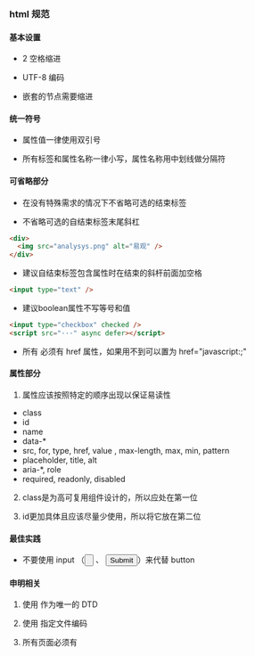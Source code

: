 ### html 规范

#### 基本设置

- 2 空格缩进

- UTF-8 编码

- 嵌套的节点需要缩进

#### 统一符号

- 属性值一律使用双引号

- 所有标签和属性名称一律小写，属性名称用中划线做分隔符

#### 可省略部分
- 在没有特殊需求的情况下不省略可选的结束标签

- 不省略可选的自结束标签末尾斜杠

```html
<div>
  <img src="analysys.png" alt="易观" />
</div>
```

- 建议自结束标签包含属性时在结束的斜杆前面加空格

```html
<input type="text" />
```

- 建议boolean属性不写等号和值

```html
<input type="checkbox" checked />
<script src="···" async defer></script>
```

- 所有 <a> 必须有 href 属性，如果用不到可以置为 href="javascript:;"

#### 属性部分
1. 属性应该按照特定的顺序出现以保证易读性
- class
- id
- name
- data-*
- src, for, type, href, value , max-length, max, min, pattern
- placeholder, title, alt
- aria-*, role
- required, readonly, disabled

2. class是为高可复用组件设计的，所以应处在第一位

3. id更加具体且应该尽量少使用，所以将它放在第二位

#### 最佳实践

- 不要使用 input （<input type="button"> 、 <input type="submit">）来代替 button

#### 申明相关

1. 使用 <!DOCTYPE html> 作为唯一的 DTD

2. 使用 <meta charset="UTF-8" /> 指定文件编码

3. 所有页面必须有 <title>，并尽可能地在不同页面使用不同的标题

#### 结构相关
1. 尽可能地简化 HTML 结构

2. 严格遵守标签嵌套规则，禁止让标签出现在不正确的地方

```html
<!-- 禁止 -->
<dl>
  <dt>...</dt>
  <ul>
    <li>...</li>
  </ul>
</dl>

<!-- 允许 -->
<dl>
  <dt>...</dt>
  <dd>
    <ul>
      <li>...</li>
    </ul>
  </dd>
</dl>
```

#### DOM相关

1. 不建议使用 Level 0 的事件绑定

```html
<!-- 不建议 -->
<button id="btn" onclick="onBtnClick()">analysys</button>
<script>
var onBtnClick=function() {
// ...
};
// 不建议
btn.onclick = onBtnClick;
</script>
```

但是，addEventListener / attachEvent 需要做兼容处理，推荐使用框架封装

```js
// jQuery 方案
$("#btn").click(function() {
// ...
});
```

2. 不在视图中处理复杂逻辑，事件处理代码过长时做成函数

```html
<!-- 不推荐 -->
<button id="btn" @click="'此处省略100字'">analysys</button>

<!-- 推荐 -->
<button id="btn" @click="onBtnClick()">analysys</button>
```

#### 其他建议
1. 给图片添加 alt 属性

2. 给无文字超连接添加 title 属性

3. 给可视听的替换型元素内添加描述

```html
<audio>这是一段神奇的音效</audio>
<canvas>这是一个神奇的效果</canvas>
<iframe src="https://analysys.cn">这是 易观 的首页</iframe>
```

### css 规范

#### Syntax & Devel kit

1. 样式文件中不要出现大写的标签定义, 不要对 JS 钩子进行样式定义。

2. 避免出现 .a.b 之类的定义, 如果做 hack 使用请注明。 ( ie6 不支持此定义 )

3. 稀奇古怪的 hack 请加注释。

4.避免使用 !important , 如果必须请加注释。

5. 缩进以 2 个空格为基本单位。

6. 样式使用竖排, 不要使用横排以及 n 级缩进等。

7. 对于使用 position:relative; 的样式, 请注明使用原因; ( 此样式在 ie6 下经常出现各种问题, 请尽量避免使用 )。

8. 对于所有 hack 请放到每个样式定义的最后边。

9. class selector 层级尽量控制在 5 层以内。

10. 严格控制 important 关健字的使用场景，尽量少用。

11. 一个模块对应一个 scss 文件，无则上一个模块只允许暴露一个全局样式名称。参考 @at-root 用法.

12. 继承 reset 样式开发，业务模块不允许出现全局性的 reset 样式覆盖。

13. z-index 约定。

14. 禁止在业务模块定义系统全局样式, 如：pre { color: red; }

#### Naming 命名规范

1. 样式类名全部用小写，首字符必须是字母，禁止数字或其他特殊字符。由以字母开头的小写 字母（a-z）、数字（0-9）、中划线 （-）组成。

2. 可以是单个单词，也可以是组合单词，要求能够描述清楚模块和元素的含义，使其具有语义 化。避免使用 123456…,red,blue,left,right之类的（如颜色、字号大小等）矢量命名 ，如class="left-news"、class="2" ，以避免当状态改变时名称失去意义。尽量用单个 单词简单描述class名称。

3. 双单词或多单词组合方式：形容词-名词、命名空间-名次、命名空间-形容词-名词。例如： news-list、m-feeds、m-my-feeds、cell-title

#### 组件化命名 BEM 参考
> Elements are delimited with two (2) underscores (__), and Modifiers are delimited by two (2) hyphens (--).

```
.person__eye--blue { }
```

#### Module 模块划分

> 结合 html 结构来规划模块组装方式, 采用业务模块 + ui 组件 + 功能组件等 DIY 方式拆分

- 资源类型划分

1. 布局（grid）（.g-）：将页面分割为几个大块，通常有头部、主体、主栏、侧栏、尾部等！

2. 模块（module）（.m-）：功能性的模块，通常是按页面业务结构划分出来功能性的较强, 不能进一步拆分的模块整体！比如导航、登录、注册、各种列表、评论、搜索等！

3. 功能（function）（.f-）：为方便一些常用样式的使用，我们将这些使用率较高的样式剥离出来，按需使用，通常这些选择器具有固定样式表现，比如清除浮动等！不可滥用！

4. 组件 (component) (.ui-, .v-, .vi-)

    - 通用性ui组件 (如: .v-btn, .ui-botton)
    - 项目内部业务性公用组件 (如: .vi-data-list)
    - 三方组件库（如 bootstrap ）需保留原始全名规范，不冲突。(.btn, .tab etc,.)

- 业务功能模块划分

- 原子模块结构，不可再次拆分的模块整体。

```css
.m-foo {
  .hd { ... }
  .bd { ... }
  .ft { ... }
}
```

#### 通用命名

(1) 页面框架命名，一般具有唯一性，推荐用ID命名


ID名称 | 命名 | ID名称 | 命名
---|---|---|---
头部 | header | 主体 | main
脚部 | footer | 容器 | wrapper
侧栏 | sideBar | 栏目 | column
布局 | layout


(2) 模块结构命名

Class名称称 | 命名 | Class名称 | 命名
---|---|---|---
模块(如：新闻模块) | mod (m-news) | 标题栏 | title
内容 | content | 次级内容 | sub-content

(3) 一般元素命名

Class名称 | 命名 | Class名称 | 命名
---|---|---|---
二级 | sub | 面包屑 | breadcrumb
标志 | logo | 广告 | bner(禁用banner或ad)
登陆 | login | 注册 | register/reg
搜索 | search | 加入 | join
状态 | status | 按钮 | btn
滚动 | scroll | 标签页 | tab
文章列表 | list | 短消息 | msg/message
当前的 | current | 提示小技巧 | tips
图标 | icon | 注释 | note
指南 | guide | 服务 | service
热点 | hot | 新闻 | news
下载 | download | 投票 | vote
合作伙伴 | partner | 友情链接 | link
版权 | copyright | 演示 | demo
下拉框 | select | 摘要 | summary
翻页 | pages | 主题风格 | themes
设置 | set | 成功 | suc
按钮 | btn | 文本 | txt
颜色 | color/c | 背景 | bg
边框 | border/bor | 居中 | center
上 | top/t | 下 | bottom/b
左 | left/l | 右 | right/r
添加 | add | 删除 | del
间隔 | sp | 段落 | p
弹出层 | pop | 公共 | global/gb
操作 | op | 密码 | pwd
透明 | tran | 信息 | info
重点 | hit | 预览 | pvw
单行输入框 | input | 首页 | index
日志 | blog | 相册 | photo
留言板 | guestbook | 用户 | user
确认 | confirm | 取消 | cancel
报错 | error	

#### 属性使用

- z-index
    - 右侧导航: 100-109 弹窗: 110-119 顶部: 90-99 搜索: 80-89 导航: 70-79 主内容: 50-59 底部: 40-49

- css属性使用缩写。
(╳)

```
padding-top: 1px;
padding-right: 2px;
padding-bottom: 3px;
padding-left: 4px;
```
(√)

```
padding: 1px 2px 3px 4px;
```
- 0不带单位 (动画0%除外)。
(√)

```
margin: 0;
font-size: 0;
```
(╳)

```
margin: 0px;  
font-size: 0px; 
```
- 使用简写的十六进制值。
(√)

```
color: #edf;
```
(╳)

```
color: #eeddff;  
```
- border: 以 width, style, color 的顺序书写, width 单位使用 px, 例如:
  
```css
border: 1px solid #000;  
border-top: 1px solide #000;  
border-top-color: red;  
border: 0;
```

- background: 以 color, image, repeat, position 的顺序来书写, url 省略引号, 例如:
  
```css
background:#003 url(http://www.taobao.com/loading.png) no-repeat 0 0;
background-color:red;
```

- 尽量不使用 CSS expression, 大量使用时性能较差, 应尽量避免使用。

- CSS属性书写顺序参考:

    - 位置属性(position, top, right, z-index, display, float等)
    - 大小(width, height, padding, margin)
    - 文字系列(font, line-height, letter-spacing, color- text-align等)
    - 背景(background, border等)
    - 其他(animation, transition等)
 
```css
/* * display * float * position * z-index * width * height * overflow * left(right) * top(bottom) * text-xxx * font-xxx * color * border * background * cursor */
```

- 为了节省图片的开销，有时候小三角形可以用css border来生成

#### 注释规范

- 文件头注释:

```css
/** * Style for module header. * @author allex_wang * @version 1.0.0 build 2010-12-8 * @modified shiran 2011-2-18 */
```

- 对于html模块需要加注释。

- 奇葩点的 hack 要加注释。

```css
background-color: transparent; /* flexible background gradient */
font-family: serif; /* text floating bug in ie6 */
```

- 修改别人的 CSS 请添加注释

```css
/* modified by allex 2011-03-03 */
```

#### CSS Module (模块定义)

通常我们的页面模块html结构可以写成这样(.hd, .bd, .ft):

通过语义化含义判断我们的结构具体怎么分配到这三个基本结构。

html:

```html
<div id="m-xxx" class="m-xxx">
  <div class="hd">Module Title</div>
  <div class="bd">
     Module body inner html constructs
  </div>
  <div class="ft">just a footer</div>
</div>
```

scss

```css
.m-xxx {
  border: 1px solid #ccc;
  .hd { font-weight: bold; }
  .bd { paddinig: 3px; }
  .ft { margin-botto: 3px; }
}
```

css:

```css
.m-xxx { border: 1px solid #ccc; }
.m-xxx .hd { font-weight: bold; }
.m-xxx .bd { paddinig: 3px; }
.m-xxx .ft { margin-botto: 3px; }
```

### js 规范

#### 基本原则

1. 所有的代码都要符合可维护性原则 —— 简单、便于阅读。

2. 部分编码原则是与性能原则相悖的, 如果遇到这种情况, 请优先遵守语法规范。 (注: 如果确实有不确定的 情况或者性能影响很大, 请联系你的主管或者我, 我们共同来商量最佳的解决方案)

#### 文件属性

1. 所有 js 文件均以 UTF-8 作为默认编码, 不能含有 BOM(Byte Order Mark, 是 UTF 编码方案里用于标识编 码的标准标记)头。

2. 文件命名, 必须是有意义的文件名; 建议使用英文或数字组合; 文件名中严禁出现中文; 多个英文单词请用驼峰 命名法，如：historyManager.js

3. 请不要在文件名后加数字, 来实现相同功能的多个版本, 如:drag1.js、drag2.js、drag3.js是禁止的。

4. 上线到公网的文件名及文件路径, 避免一些特殊字符, 如:ad、64, 免被某些浏览器或者防火墙屏蔽。

5. 所有上线代码及源代码必须纳入到 git 管理, 避免离职或者变动岗位, 造成代码丢失后期不可维护。

6. (建议) 不使用(汉语拼音/拼音英文数字组合/不规范的英文缩写)作为文件名。例如: jubao.js, MseEvtHdlr.js, mendian-address.js。

7. (建议) 尽量使用英文小写作为文件名, 免某些系统不区分文件名大小写。

8. (建议) 文件的目录规划及归属, 遵守各项目的具体规定。如果是新项目, 请参照主站的目录结构管理办法。

#### 代码格式化

**换行原则**

1. (建议)每行代码不要超过 80 字符。当一条语句一行写不下时, 折行。

2. 折行位置:在运算符号后面换行。在运算符后换行可以减少因为复制粘贴产生的错误被分号掩盖的几率。

3. 每行代码只允许一个有效语句, 止为了减少代码行数, 多个语句放在一行代码中。

4. 多行字符串使用 + 拼接形式换行(打包工具会优化它, 用担心性能问题), 不要使用 \ 拼接(它不是 ECMA 的 标准规范)。 例如, 下面的代码是错误的(在编译时, 不能忽略行起始位置的空白字符):

```
var wrongString = 'The string is so long, \ we need split \ in multi-line.';
```

正解处理长串:

```js
var wrongString = '<div>' +
                    '<header>title text</header>' +
                    '<p>some description text</p>' +
                  '</div>';
```

5. "{}" (大括号)前面不需要换行, 例如函数定义、if 语句、while 语句、switch 等。

**缩进原则**

强制沿用项目 .editconfig 配置 

```conf
editorconfig.org 
root = true

[*]
charset = utf-8
insert_final_newline = true
trim_trailing_whitespace = true
end_of_line = lf
indent_style = space
indent_size = 2
```

1. 代码需要保持适当的缩进。

2. 缩进请使用Tab缩进（1 tab = 2 spaces，可以在编辑器设置）空格缩进显示以兼容不同IDE, 不同操作平台的差异。

3. 复合语句(被包含在 “{}”(大括号)的语句序列, 包括函数定义)需要保持缩进。

4. 初始化数组和 JSON 对象时, 如果初始值较长, 需要换行并保持缩进。

5. 函数调用时, 如果传递的是匿名函数, 匿名函数的内容需要换行并保持缩进, 让匿名函数更加易读。

**空格**

需要保留空格的情况:

1. 各种运算符, 包括数值操作符(例如:+、-、*、/、%等)、位运算符、比较运算符、三元运算符、复合赋值运算 符、赋值运算符前后, 保留一个空格。 “.”(点) 和“(”(左括号)和 “[”(左方括号)例外。

2. for 循环条件中, 分号后保留一个空格。

3. 所有的逗号后保留一个空格, 例如: 变量声明语句、数组值、JSON 对象值、函数参数值等等。

4. 冒号前后都加空格。

不需要保留空格的情况:

1. 一元操作符与其操作数之间不应有空格, 如: i++。除非操作符是个单词, 例如: typeof window。

2. 点号前后不要出现空格。

3. 空行不要有空格, 尾不要有空格。

4. 空对象和数组不需要填入空格。[], {}

5. 函数调用的括号“(”前, 要出现空格。

6. 注释符前后要有空格。

**空行**

1. 逻辑上独立的代码块, 对象方法，函数前后使用空行分隔。尽量使用空行将逻辑相关的代码块分割开, 以提高程序的可读性。

2. 连续空行数控制在 1 ~ 2 行（根据代码块层次来控制空行数）, 拒绝 2 行以上的空行。

3. (建议) 文件末尾留 1 个空行。

**语句行**

1. 语句必须以分号作为结束符, 不能忽略分号。除了 for, function, if, switch, try, while 结束的花括号后无需分号。

> js 的语句以分号作为结束符, 除非可以非常准确推断某结束位置才会省略分号。上面的几个例子产出错误, 均是在语句中声明了函数/对象/数组直接量, 但闭括号 ( '}' 或 ']' ) 并不足以表示该语句的结束。 在js 中, 只有当语句后的下一个符号是后缀或括号运算符时, 才会认为该语句的结束

有的情况下, 漏掉分号会有大麻烦, 例如：

情况一: 语句会解释成, 一个函数带一匿名函数作为参数而被调用, 返回 42 后, 又一次被调用, 这就导致了错误

```js
MyClass.prototype.myMethod = function() {
   return 42;
} // 缺分号

(function() {
   // Some initialization code wrapped in a function to create a scope for locals.
})();
```

情况二: 在运行时遇到 'no such property in undefined' 错误, 原因是代码试图这样 x[ffVersion][isIE]() 执行

```js
var x = {
   'i': 1,
   'j': 2
} // 缺分号
[ffVersion][isIE]();
```
   
情况三: 当 resultOfOperation() 返回非 0 时, 就会调用 die, 其结果也会赋给 arrResult

```js
var arrResult = ['1', '2', '3'] // 缺分号

// conditional execution a la bash
-1 === resultOfOperation() || die();
```

1. 对于复合语句, if, for, while, do, switch, try ... catch 等代码体, 数定义的函数体, 对象的定义等 都需要放在花括号 “{}” 里面。
    - “{” 应在行末, 标志代码块的开始。
    - “}” 应在一行开头, 标志代码块的结束, 同时需和“{”所在行的开始对齐, 以表明是一个完整的复合语句。这 样可极大地提高代码的可阅读性, 控制逻辑能清晰地表现出来。
    - 被包含的代码段应该保持缩进。
    - 即使被包含的代码段只有一句, 也应该用“{}”包含。尽管不用花括号代码也不会错, 但如若需要增加语句的 话, 则较容易因花括号遗漏而引起的编译错误或逻辑错误。

2. return 语句在使用时也需慎重,如果用表达式的执行作为返回值, 请把表达式和 return 放在同一行中, 以 免换行符被误解析为语句的结束而引起返回错误。 例如:

```js
function unexpectedReturn() {
   var valueA = 1, valueB = 2;
   return
       valueA + valueB;
}
console.log(unexpectedReturn()); // ouput: undefined
```

代码格式示例

```js
function walk(holder, key) {

    // The walk method is used to recursively walk the resulting structure so
    // that modifications can be made.

    var k, v, value = holder[key];
    if (value && typeof value === 'object') {
        for (k in value) {
            if (Object.prototype.hasOwnProperty.call(value, k)) {
                v = walk(value, k);
                if (v !== undefined) {
                    value[k] = v;
                } else {
                    delete value[k];
                }
            }
        }
    }

    return reviver.call(holder, key, value);
}
```

#### 代码注释

> 注释，给以后需要理解你的代码的人(或许就是你自己)留下信息是非常有用的。注释应该和它们所注释的代 码一样是书写良好且清晰明了。 避免冗长或者情绪化的注释。

**文件头部注释**

1. 所有 js, css 文件头部, 必须有文件注释, 用于简要说明: 文件的主要功能(含模块信息)、作者(含作者邮箱)、版权等信息。 文件头注释格式如下:

```js
/** * Basic lang utilities functions ... * * @author Allex Wang * @module clib/lang */
define('lang', function(require, exports, module) {
  ...
});
```
2. 注释需要简洁明了, 从已解决的方案到未开发的功能, 注释必须与代码相关。

3. 及时地更新注释, 错误的注释会让程序更加难以阅读和理解。

4. (建议) 公用模块文件，请添加范例代码。

5. (建议) 所有的注释请尽量使用英文(跨平台编辑)。

6. (建议) // 用作代码行注释, /* ... */ 形式用作对整个代码段的注销,或较正式的声明中, 如函数参数、功能、文件功能等的描述中。

7. (建议) 如果可能, 文件头部的注释, 还要包含文件依赖关系、版本号、第三方代码来源url信息等。

**代码内部注释**

1. 大量的变量声明后面须添加注释, 说明变量用途。

2. 每个对外暴露的 API 方法, 需要加注释说明其用途。注释需要包括: 函数的用途、参数、返回值等, 此三项为强制要求。

3. 生涩的代码就没有必要添加注释了, 首先您需要重写它们。

4. 注释没有必要每行都添加, 只在重要的逻辑、或者较复杂的逻辑处, 增加必要的注释。

5. 通俗易懂的语句压根儿不需要添加注释，合理的变量命名其实是最直接的注释。

6. 删除注释掉的代码块, 只要提交了 git, 代码可以随时找回, 无需保留被注释的废弃代码。

**模块注释规范**

1. 类注释
每个类的定义都要附带一份注释, 描述类的功能和用法. 也需要说明构造器参数. 如果该类继承自其它类, 应该使用 @extends 标记. 如果该类是对接口的实现, 应该使用 @implements 标记.

```js
/**
 * Class making something fun and easy.
 * @param {String} arg1 An argument that makes this more interesting.
 * @param {Array} arg2 List of numbers to be processed.
 * @constructor
 * @extends {goog.Disposable}
 */
project.MyClass = function(arg1, arg2) {
    // ...
};
goog.inherits(project.MyClass, goog.Disposable);
```
2. 方法与函数的注释
提供参数的说明. 使用完整的句子, 并用第三人称来书写方法说明.

```js
/**
 * Converts text to some completely different text.
 * @param {String} arg1 An argument that makes this more interesting.
 * @return {String} Some return value.
 */
MyClass.prototype.someMethod = function(arg1) {
    // ...
};

/**
 * Operates on an instance of MyClass and returns something.
 * @param {project.MyClass} obj Instance of MyClass which leads to a long
 *     comment that needs to be wrapped to two lines.
 * @return {boolean} Whether something occured.
 */
function PR_someMethod(obj) {
    // ...
}
```
3. 对于一些简单的, 不带参数的 getters, 说明可以忽略.

```js
/**
 * @return {Element} The element for the component.
 */
Component.prototype.getElement = function() {
    return this._element;
};
```
4. 属性注释

/** * Maximum number of things per pane. * @type {Number} */
project.MyClass.prototype.someProperty = 4;

5. 类型转换的注释

有时, 类型检查不能很准确地推断出表达式的类型, 所以应该给它添加类型标记注释来明确之, 并且必须在表达式和类型标签外面包裹括号.

```js
function setFoo(x) (/* @type {Number} */ x) { ... }
```
枚举

```
/** * Enum for tri-state values. * @enum {Number} */
project.TriState = {
    TRUE: 1,
    FALSE: -1,
    MAYBE: 0
};
```
注意一下, 枚举也具有有效类型, 所以可以当成参数类型来用.

```js
/**
 * Sets project state.
 * @param {project.TriState} state New project state.
 */
project.setState = function(state) {
    // ...
};
```

6. JSDoc 缩进

如果你在 @param, @return, @supported, @this 或 @deprecated 中断行, 需要像在代码中一样, 使用4个空格作为一个缩进层次.

```js
/**
 * Illustrates line wrapping for long param/return descriptions.
 * @param {String} foo This is a param with a description too long to fit in
 *     one line.
 * @return {Number} This returns something that has a description too long to
 *     fit in one line.
 */
project.MyClass.prototype.method = function(foo) {
    return 5;
};
```
- 模块使用范例注释:

```js
/** * @example * var bleeper = makeBleep(3); * bleeper.flop(); */
Typedefs:
```

- 有时类型会很复杂. 比如下面的函数, 接收 Element 参数

```js
/**
 * @param {String} tagName
 * @param {String|Element|Text|Array} contents
 * @return {Element}
 */
goog.createElement = function(tagName, contents) {
    ...
};
```
你可以使用 @typedef 标记来定义个常用的类型表达式

```js
/** @typedef {String|Element|Text|Array} */
goog.ElementContent;

/**
 * @param {String} tagName
 * @param {goog.ElementContent} contents
 * @return {Element}
 */
goog.createElement = function(tagName, contents) {
    ...
};
```

#### 命名规范

**变量命名**

1. 声明变量必须加上关键字 var, 避免使用未声明的变量。
当你没有写 var, 变量就会暴露在全局上下文中, 这样很可能会和现有变量冲突。另外, 如果没有加上, 很难明确该变量的作用域是什么, 变量也很可能看起来像在局部作用域中, 但实际上, 已经泄漏到 window 中, 所以务必用var 去声明变量 (批量定义变量一定要注意结束符逗号 "," 不能漏掉)。

2. 精简短小, 见名知意。变量名使用英文大小写和数字命名, 使用驼峰命名规则, 例如: getStyle、addEvent。

3. 变量的命名, 不得使用 js 保留字。 js 保留字列表:

```
abstract boolean break byte case catch char class const continue default do
double else extends false final finally float for function goto if implements
import in instanceof int interface long native new null package private
protected public return short static super switch synchronized this throw throws
transient true try var void while with
```
4. 不能使用没有任何意义的变量名 (循环的指针变量除外, 见下文 15), 例如: var a = 1; var xx = true; 避免无意义的简写, 例如: MouseEventHandler 写作 MseEvtHdlr。

5. 常量、枚举量使用全大写作为变量名, 多个单词之间用下划线()分隔。例如: NAMELIKE_THIS。

6. 除非必要, 请不要使用全局变量, 避免出现全局变量污染。(特殊情况需要经项目前端技术负责人审批)

7. 函数内部的变量, 请在函数定义的头部声明。出于避免造成不必要消耗的考虑, 复杂类型的变量可以只声明不赋值。唯一特殊的情况, 是 for 循环的下标变量, 可以使用的时候实时声明。

8. 函数内保存 DOM 引用和定时器的变量, 使用完后必须显式销毁, 从而可以及时的执行内存回收。例如设置该变量为 null; 定时器变量销毁, 请执行 clearInterval 或者 clearTimeout。

9. 函数内两次以上使用到的同一全局变量或者外部对象, 定义为一个局部变量, 以保证程序性能最优, 例如: var doc = document, win = window;

10. 私有化变量和方法名应该以下划线 _ 开头 (仅限有跨作用域的变量或方法等).

11. (建议) 不在变量名前加下划线 _ 表示私有变量。

12. (建议) this 命名, 尽量以能表达当前实例意义的名称, 通用命名为 self;

```js
Pager.protoype.goto = function() {
  var pager = this, index = page.currentIndex + 1;
  setTimeout(function() { page.doRequest(index); });
};
function foo1(){
  var self = this;
  setTimeout(function() { console.log(self.name); }, 1);
}
function foo2(name){
  var self = this;
  self.name = name;
  foo1.call(self);
}
```

1. (建议) 布尔变量、返回值为 boolean 的函数/方法前可以添加前缀 is/has/can/should。

2. (建议) 避免产生歧义的命名, 例如: isNotError, isNotFound。

3. (建议) 表示错误的变量, 建 for 循环中的临时重复变量建议以 i, j, k, m, n ... 命名。

4. (建议) 多个变量声明时, 适当换行表示, 参照 var 关键字位置保持缩进。

**自定义对象(类)命名**

- 自定义对象(类)

命名, 每个单词首字母均需要大写, 例如: ModuleDialog。 内部对象  (不会导出的构造器或静态对象), 使用 _ 开头来定义, 例如: _BaseTab;

- 对象的方法

驼峰命名方式, 必须是动词或者动词短语, 例如: obj.getSomeValue()。 函数的参数个数不固定时, 应该添加最后一个取名为 args 的参数. 可选和可变参数应该在 @param (Optional) 标记中说明清楚.

**变量赋值及定义**

1. 下面类型的对象不建议用 new 构造,而是使用直接量赋值: new Number, new String, new Boolean, new Object (用{}代替), new Array(用[]代替)。

2. 禁止数组或者 JSON 中出现冗余的逗号, IE 下会抛出语法错误。 例如: var testArray = [1,2,3,]; 或者 var jsonExample = { 'key1': value1, 'key2': value2,};

3. 禁止污染内置对象的原型, 例如 Object.prototye、Array.prototype、Function.prototype。

4. 不要使用连等进行赋值。例如:

```js
(function () {
  var numberA = numberB = 3; // 这里产生的 numberB 是全局变量
})();
alert(numberB); // return 3
```

1. 如果一个赋值语句是用函数和对象来赋值, 可能需要跨多行, 一定切记要在赋值语句末加上分号。

2. (建议) 数组和对象初始化时, 如果初始值不是很长, 尽量保持写在单行上; JSON 对象中, 比较长的 key/value, 不必为了美观以冒号对齐。

3. (建议) 没必要在每次声明变量时就将其初始化, 但使用变量之前一定要确保变量已经初始化。

4. (建议) 字符串变量赋值的时候, 优先使用单引号, 而不是双引号, 尤其是你创建的是 HTML 字符串。

```js
var s = 'hello world';
var html = '<div class="header"></div>';
console.log(s + ', my name is cat');
console.log(html);
```

#### 条件语句/循环

**条件语句**

1. if 语句, 即使只有单行, 也要用花括号括起来, 例如:
  
```js
// (错误)
if (condition) statement;

// (正确)
if (condition) {
    statement;
}
```

2. 使用三元运算符, 替代单一的 if else 语句。例如:

```js
if (val != 0) {
   return foo();
} else {
  return bar();
}

// 可以写作:
return val ? foo() : bar();
```

3. if/else/while/for 条件表达式必须有小括号, 且自占一行。

4. (建议) 利用 && 和 || 短路来简化代码:

```js
function foo(opt_win) {
  var win;
  if (opt_win) {
      win = opt_win;
  } else {
      win = window;
  }
  // ...
}

// 可以写作:
function foo(opt_win) {
  var win = opt_win || window;
  // ...
}
```

&& 短路:

```js
if (node) {
  if (node.kids) {
      if (node.kids[index]) {
          foo(node.kids[index]);
      }
  }
}

// 可以写作:
if (node && node.kids && node.kids[index]) {
  foo(node.kids[index]);
}

// 或者
var kid = node && node.kids && node.kids[index];
if (kid) {
  foo(kid);
}
```

(建议) 使用严格的条件判断符。用 === 代替 ==, 用!== 代替 !=。

**循环**

1. 尽量避免 for-in 循环, 只用于 object/hash 的遍历, 数组的遍历使用 for 循环。

2. for-in 循环体中必须用 hasOwnProperty 方法检查成员是否为自身成员, 避免来自原型链上的污染。

3. 避免在 if 和 while 语句的条件部分进行赋值。例如:

```
// (错误)
var i = 10;
while (i = i - 2) {
  statement;
}
// 应该写作: (正确)
var i = 10;
while (i > 0) {
  statement;
  i = i - 2;
}
```

#### 函数/闭包

**函数**

1. 一个函数的内容不宜太长, 较复杂的逻辑, 需拆分成多个函数来实现, 使代码逻辑清晰。

2. 对外暴露的 API 型函数, 尽量保持输入输出的稳定, 减小调用者修改代码的成本和风险。

3. 可以嵌套函数, 用于减少重复代码, 隐藏一些局部函数等, 但不要在块内声明一个函数。因为 JS 并不支持块级作用域, 虽然很多 js 引擎都支持块内声明函数, 但它不属于 ECMAScript 规范 (见 ECMA-262, 第 13 和 14 条)。各个浏览器糟糕的实现相互不兼容, 有些也与未来 ECMAScript 草案相违背。ECMAScript 只允 许在脚本的根语句或函数中声明函数. 如果确实需要在块中定义函数, 建议使用函数表达式来初始化变量。例如:

```js
// (错误)
if (x){
  function foo () {}
}
// 应该写作: (正确)
if (x) {
  var foo = function () {};
}
```

- 有很多方法可以给构造器添加方法或成员, 我们更倾向于使用如下的形式:

```js
Foo.prototype.bar = function() {
  /* ... */
};
```

1. 仅在对象构造器、方法、闭包中使用 this 对象, 避免 this 乱用出现的指代不明。 this 的语义很特别。有时它引用一个全局对象(大多数情况下), 调用者的作用域(使用 eval 时), DOM 树中的节点(添加事件处理函数时), 新创建的对象(使用一个构造器), 或者其他对象(如果函数被 call() 或 apply())。

2. 引用对象成员用 obj.propName 代替 obj['propName'], 除非属性名是变量或是接口数据的引用。

**函数参数**

1. 函数的必选参数, 必须检查是否传递了合法的参数, 避免参数类型不对带来的异常。

2. 函数参数写在同一行上。如果一行超过 80 字符, 请按照缩进原则进行换行, 并保持适当缩进。

**闭包**

- 由于闭包保留了一个指向它封闭作用于的指针, 所以在给 DOM 元素附加闭包时候, 要避免产生循环引用, 从而导致内存泄露。例如:

```js
// (错误)
function foo(element, a, b) {
  element.onclick = function () { /* 使用变量 a 和 b */ }
}
```

这里, 即使没有使用 element, 闭包也保留了 element, a 和 b 的引用, 由于 element 也保留了对闭包的引用, 这就产生了循环引用, 这就不能被 GC 回收. 这种情况下, 可将代码重构为:

```js
function foo(element, a, b) {
  element.onclick = handle(a, b);
}
function handle(a, b) {
  return function() { /* 使用变量 a 和 b */ };
}
```

通常我们需要给模块提供 destroy 接口方法，在这个方法做好模块的善后工作，防止内存开销过大, 如。

```js
/** * var loader = ImageLoader(...); * loader.load(); * loader.destroy(); */
var ImageLoader = functiono(images) {
// binding onload event etc,.
...

return {
  load: function() {
    ...
  },
  destory: function() {
    images.forEach(functiono() {
      img.onload = null;
      img = null;
    });
    images = null;
  }
};
};
```

#### 其他

1. 禁止使用 void、eval, with, 只在将 ajax 响应的文本解析为 json 时使用 eval()。

2. 不要使用 function 构造器。

3. 不要滥用括号, 在必要的时候使用它。

- 对于一元操作符(如 delete, typeof 和 void ), 或是在某些关键词(如 return, throw, case, new )之后, 不要使用括号。

1. 代码中调试用的 alert、console.log、console.dir、debugger 等代码, 在提交到 git 之前, 必须完全清理掉。

2. 尽量使用严格模式

> 'use strict';

- 模块代码AMD方式组织。define(), 模块依赖用 commonjs require()

```
define(function(require, exports, module) {
  'use strict';

  var _ = require('underscore');

  var queue = [];

  var initModule = function() {
      _.each(queue, function(v, i) {
          // do something
      });
  };

  module.exports = {
      init: initModule
  };
});
```

### Vue 规范

#### 组件名

组件名采用大驼峰命名，避免与 HTML 标签冲突，并且结构更加清晰。

```js
// 反例
export default {
    name: 'page-article-item'
}

// 正例
export default {
    name: 'PageArticleItem'
}
```

#### 组件文件

组件的名字应该始终是大驼峰命名，一方面可与组件名一致，使项目更加清晰，另一方面这样的写法对编辑器引入也很友好。

```
// 反例
├── index.html
├── main.js
└── components
    ├── pageheader
    ├── pagearticle
    └── pageheader

// 正例
├── index.html
├── main.js
└── components
    ├── PageHeader
    ├── PageArticle
    └── PageHeader
```

#### 组件的使用

组件在父组件中使用，始终使用连接线（-）。并且尽量使用单标签。

```html
// 反例
<childComponent></childComponent>

// 正例
<child-component />
```

#### Prop

定义 Prop 的时候应该始终以驼峰格式（camelCase）命名，在父组件赋值的时候使用连接线（-）。这里遵循每个语言的特性，因为在 HTML 标记中对大小写是不敏感的，使用连接线更加友好；而在 JavaScript 中更自然的是驼峰命名。

```js
// 反例
// Vue
props: {
    article-status: Boolean
}
// HTML
<article-item :articleStatus="true"></article-item>

// 正例
// Vue
props: {
    articleStatus: Boolean
}
// HTML
<article-item :article-status="true"></article-item>
```

Prop 的定义应该尽量详细的指定其类型、默认值和验证。

```
// 反例
props: ['attrM', 'attrA', 'attrZ']

// 正例
props: {
    attrM: Number,
    attrA: {
        type: String,
        required: true
    },
    attrZ: {
        type: Object,
        // 数组/对象的默认值应该由一个工厂函数返回
        default: function () {
            return {
                msg: '成就你我'
            }
        }
    },
    attrE: {
        type: String,
        validator: function (v) {
            return !(['success', 'fail'].indexOf(v) === -1) 
        }
    }
}
```

#### v-for

在执行 v-for 遍历的时候，总是应该带上 key 值使更新 DOM 时渲染效率更高。

```html
// 反例
<ul>
    <li v-for="item in list">
        {{ item.title }}
    </li>
</ul>

// 正例
<ul>
    <li v-for="item in list" :key="item.id">
        {{ item.title }}
    </li>
</ul>
```

v-for 应该避免与 v-if 在同一个元素（例如：<li>）上使用，因为 v-for 的优先级比 v-if 更高，为了避免无效计算和渲染，应该尽量将 v-if 放到容器的父元素之上。

```html
// 反例
<ul>
    <li v-for="item in list" :key="item.id" v-if="showList">
        {{ item.title }}
    </li>
</ul>

// 正例
<ul v-if="showList">
    <li v-for="item in list" :key="item.id">
        {{ item.title }}
    </li>
</ul>
```

#### v-if / v-else-if / v-else

若同一组 v-if 逻辑控制中的元素逻辑相同，Vue 为了更高效的元素切换，会复用相同的部分，例如：value。为了避免复用带来的不合理效果，应该在同种元素上加上 key 做标识。

```html
// 反例
<div v-if="hasData">
    <span>{{ mazeyData }}</span>
</div>
<div v-else>
    <span>无数据</span>
</div>

// 正例
<div v-if="hasData" key="mazey-data">
    <span>{{ mazeyData }}</span>
</div>
<div v-else key="mazey-none">
    <span>无数据</span>
</div>
```

#### 指令缩写

为了统一规范始终使用指令缩写，使用v-bind，v-on并没有什么不好，这里仅为了统一规范。

```html
<input :value="mazeyUser" @click="verifyUser">
```

#### 样式

为了避免样式冲突，整个项目要么全都使用 scoped 特性，要么使用 BEM 约定。

```
// 反例
<template>
    <button class="btn btn-sure">确认</button>
</template>
<style>
    .btn{
        border: 1px solid #F1F1F1;
    }
    .btn-sure{
        background-color: blue;
    }
</style>

// 正例
<!-- 使用 scoped 特性 -->
<template>
    <button class="btn btn-sure">确认</button>
</template>
<style scoped>
    .btn{
        border: 1px solid #F1F1F1;
    }
    .btn-sure{
        background-color: blue;
    }
</style>

<!-- 使用 BEM（Block Element Modifier） 特性 -->
<template>
    <button class="menu-btn menu-btn-sure">确认</button>
</template>
<style>
    .menu-btn{
        border: 1px solid #F1F1F1;
    }
    .menu-btn-sure{
        background-color: blue;
    }
</style>
```

#### 单文件组件的顶级元素顺序

为了统一和便于阅读，应该按 <template>、<script>、<style>的顺序放置。

```
// 反例
<style>
/* CSS */
</style>
<script>
/* JavaScript */
</script>
<template>
<!-- HTML -->
</template>

// 正例
<template>
<!-- HTML -->
</template>
<script>
/* JavaScript */
</script>
<style>
/* CSS */
</style>
```

#### 组件属性顺序

一定是按照下面例子的顺序来编写组件属性

```
export default {
    name: '',
    components: {},
    mixins: [],
    props: {},
    data() {
        return {}
    },
    computed: {},
    watch: {},
    created() {},
    ...
    methods: {}
}
```
